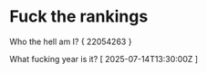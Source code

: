 # Fuck the rankings

Who the hell am I?
{ 22054263 }

What fucking year is it?
[ 2025-07-14T13:30:00Z ]
